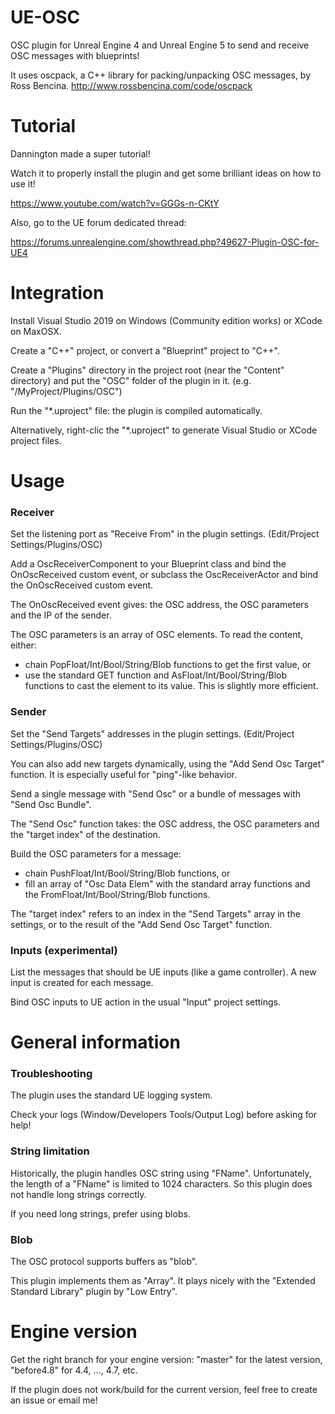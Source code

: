 UE-OSC
=======

OSC plugin for Unreal Engine 4 and Unreal Engine 5 to send and receive OSC messages with blueprints!

It uses oscpack, a C++ library for packing/unpacking OSC messages, by Ross Bencina. http://www.rossbencina.com/code/oscpack


# Tutorial

Dannington made a super tutorial!

Watch it to properly install the plugin and get some brilliant ideas on how to use it!

https://www.youtube.com/watch?v=GGGs-n-CKtY


Also, go to the UE forum dedicated thread:

https://forums.unrealengine.com/showthread.php?49627-Plugin-OSC-for-UE4


# Integration

Install Visual Studio 2019 on Windows (Community edition works) or XCode on MaxOSX.

Create a "C++" project, or convert a "Blueprint" project to "C++".

Create a "Plugins" directory in the project root (near the "Content" directory) and put the "OSC" folder of the plugin in it.
(e.g. "/MyProject/Plugins/OSC")

Run the "*.uproject" file: the plugin is compiled automatically.

Alternatively, right-clic the "*.uproject" to generate Visual Studio or XCode project files.


# Usage

### Receiver

Set the listening port as "Receive From" in the plugin settings. (Edit/Project Settings/Plugins/OSC)

Add a OscReceiverComponent to your Blueprint class and bind the OnOscReceived custom event, or
subclass the OscReceiverActor and bind the OnOscReceived custom event.

The OnOscReceived event gives: the OSC address, the OSC parameters and the IP of the sender.

The OSC parameters is an array of OSC elements. To read the content, either:
 - chain PopFloat/Int/Bool/String/Blob functions to get the first value, or
 - use the standard GET function and AsFloat/Int/Bool/String/Blob functions to cast the element to its value. This is slightly more efficient.

### Sender

Set the "Send Targets" addresses in the plugin settings. (Edit/Project Settings/Plugins/OSC)

You can also add new targets dynamically, using the "Add Send Osc Target" function.
It is especially useful for "ping"-like behavior.

Send a single message with "Send Osc" or a bundle of messages with "Send Osc Bundle".

The "Send Osc" function takes: the OSC address, the OSC parameters and the "target index" of the destination.

Build the OSC parameters for a message:
 - chain PushFloat/Int/Bool/String/Blob functions, or
 - fill an array of "Osc Data Elem" with the standard array functions and the FromFloat/Int/Bool/String/Blob functions.

The "target index" refers to an index in the "Send Targets" array in the settings,
or to the result of the "Add Send Osc Target" function.

### Inputs (experimental)

List the messages that should be UE inputs (like a game controller). A new input is created for each message.

Bind OSC inputs to UE action in the usual "Input" project settings.


# General information

### Troubleshooting

The plugin uses the standard UE logging system.

Check your logs (Window/Developers Tools/Output Log) before asking for help!

### String limitation

Historically, the plugin handles OSC string using "FName". Unfortunately, the length of
a "FName" is limited to 1024 characters. So this plugin does not handle long strings correctly.

If you need long strings, prefer using blobs.

### Blob

The OSC protocol supports buffers as "blob".

This plugin implements them as "Array<uint8>". It plays nicely with the "Extended Standard Library" plugin by "Low Entry".


# Engine version

Get the right branch for your engine version: "master" for the latest version, "before4.8" for 4.4, ..., 4.7, etc.

If the plugin does not work/build for the current version, feel free to create an issue or email me!
